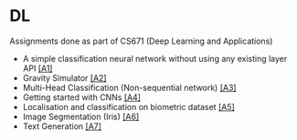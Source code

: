 # DL

Assignments done as part of CS671 (Deep Learning and Applications) 

- A simple classification neural network without using any existing layer API [[A1]](https://github.com/moha23/DL/tree/master/A1)
- Gravity Simulator [[A2]](https://github.com/moha23/DL/tree/master/A2)
- Multi-Head Classification (Non-sequential network) [[A3]](https://github.com/moha23/DL/tree/master/A3)
- Getting started with CNNs [[A4]](https://github.com/moha23/DL/tree/master/A4)
- Localisation and classification on biometric dataset [[A5]](https://github.com/moha23/DL/tree/master/A5)
- Image Segmentation (Iris) [[A6]](https://github.com/moha23/DL/tree/master/A6)
- Text Generation [[A7]](https://github.com/moha23/DL/upload/master/A7)
